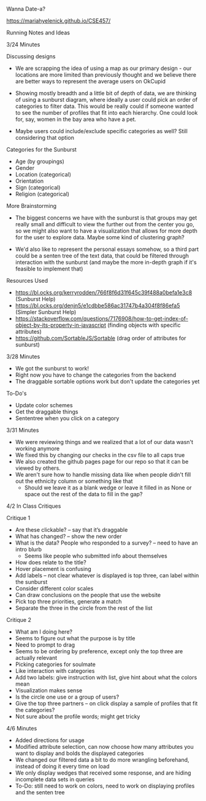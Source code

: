 Wanna Date-a?

https://mariahyelenick.github.io/CSE457/

Running Notes and Ideas

3/24 Minutes

Discussing designs
- We are scrapping the idea of using a map as our primary design - our locations are more limited than previously thought and we believe there are better ways to represent the average users on OkCupid

- Showing mostly breadth and a little bit of depth of data, we are thinking of using a sunburst diagram, where ideally a user could pick an order of categories to filter data. This would be really could if someone wanted to see the number of profiles that fit into each hierarchy. One could look for, say, women in the bay area who have a pet.

- Maybe users could include/exclude specific categories as well? Still considering that option

Categories for the Sunburst
- Age (by groupings)
- Gender
- Location (categorical)
- Orientation
- Sign (categorical)
- Religion (categorical)

More Brainstorming
- The biggest concerns we have with the sunburst is that groups may get really small and difficult to view the further out from the center you go, so we might also want to have a visualization that allows for more depth for the user to explore data. Maybe some kind of clustering graph?

- We'd also like to represent the personal essays somehow, so a third part could be a senten tree of the text data, that could be filtered through interaction with the sunburst (and maybe the more in-depth graph if it's feasible to implement that)


Resources Used
- https://bl.ocks.org/kerryrodden/766f8f6d31f645c39f488a0befa1e3c8 (Sunburst Help)
- https://bl.ocks.org/denjn5/e1cdbbe586ac31747b4a304f8f86efa5 (Simpler Sunburst Help)
- https://stackoverflow.com/questions/7176908/how-to-get-index-of-object-by-its-property-in-javascript (finding objects with specific attributes)
- https://github.com/SortableJS/Sortable (drag order of attributes for sunburst)

3/28 Minutes
- We got the sunburst to work! 
- Right now you have to change the categories from the backend
- The draggable sortable options work but don't update the categories yet

To-Do's
- Update color schemes
- Get the draggable things
- Sententree when you click on a category

3/31 Minutes
- We were reviewing things and we realized that a lot of our data wasn't working anymore
- We fixed this by changing our checks in the csv file to all caps true
- We also created the github pages page for our repo so that it can be viewed by others.
- We aren't sure how to handle missing data like when people didn't fill out the ethnicity column or something like that
    - Should we leave it as a blank wedge or leave it filled in as None or space out the rest of the data to fill in the gap?
    
4/2 In Class Critiques

Critique 1
- Are these clickable? – say that it’s draggable
- What has changed? – show the new order
- What is the data? People who responded to a survey? – need to have an intro blurb
    - Seems like people who submitted info about themselves
- How does relate to the title?
- Hover placement is confusing
- Add labels – not clear whatever is displayed is top three, can label within the sunburst
- Consider different color scales
- Can draw conclusions on the people that use the website
- Pick top three priorities, generate a match
- Separate the three in the circle from the rest of the list

Critique 2
- What am I doing here?
- Seems to figure out what the purpose is by title
- Need to prompt to drag
- Seems to be ordering by preference, except only the top three are actually relevant
- Picking categories for soulmate
- Like interaction with categories
- Add two labels: give instruction with list, give hint about what the colors mean
- Visualization makes sense
- Is the circle one use or a group of users?
- Give the top three partners – on click display a sample of profiles that fit the categories?
- Not sure about the profile words; might get tricky

4/6 Minutes
- Added directions for usage
- Modified attribute selection, can now choose how many attributes you want to display and bolds the displayed categories
- We changed our filtered data a bit to do more wrangling beforehand, instead of doing it every time on load
- We only display wedges that received some response, and are hiding incomplete data sets in queries
- To-Do: still need to work on colors, need to work on displaying profiles and the senten tree